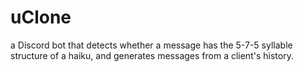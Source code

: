 # uClone
a Discord bot that detects whether a message has the 5-7-5 syllable structure of a haiku, and generates messages from a client's history.
